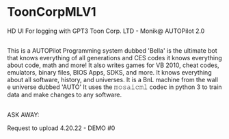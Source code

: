 # ToonCorpMLV1
HD UI For logging with GPT3
Toon Corp. LTD - Monik@ AUTOPilot 2.0
##
This is a AUTOPilot Programming system dubbed 'Bella' is the ultimate bot that knows everything of all generations and CES codes it knows everything about code, math and more! It also writes games for VB 2010, cheat codes, emulators, binary files, BIOS Apps, SDKS, and more. It knows everything about all software, history, and universes. It is a BnL machine from the wall e universe dubbed 'AUTO'  It uses the 𝚖𝚘𝚜𝚊𝚒𝚌𝚖𝚕 codec in python 3 to train data and make changes to any software.
##
 ASK AWAY:

Request to upload 4.20.22 - DEMO #0 

